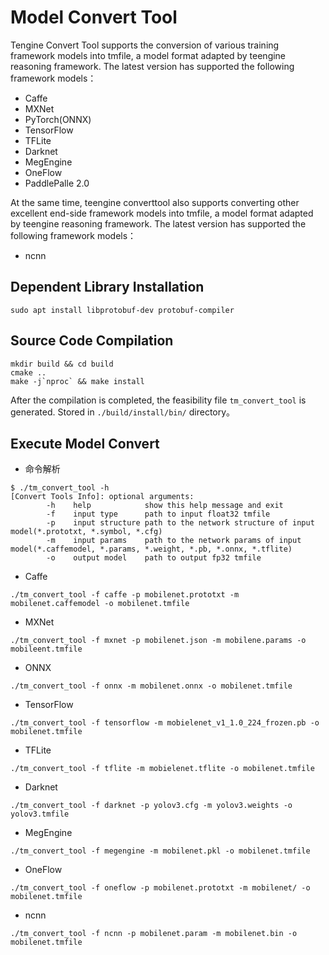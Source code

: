 # Model Convert Tool

Tengine Convert Tool supports the conversion of various training framework models into tmfile, a model format adapted by teengine reasoning framework. The latest version has supported the following framework models：
- Caffe
- MXNet
- PyTorch(ONNX)
- TensorFlow
- TFLite
- Darknet
- MegEngine
- OneFlow
- PaddlePalle 2.0

At the same time, teengine converttool also supports converting other excellent end-side framework models into tmfile, a model format adapted by teengine reasoning framework. The latest version has supported the following framework models：

- ncnn

## Dependent Library Installation

```shell
sudo apt install libprotobuf-dev protobuf-compiler
```

## Source Code Compilation
```shell
mkdir build && cd build
cmake ..
make -j`nproc` && make install
```
After the compilation is completed, the feasibility file `tm_convert_tool` is generated. Stored in  `./build/install/bin/` directory。

## Execute Model Convert

- 命令解析
```shell
$ ./tm_convert_tool -h
[Convert Tools Info]: optional arguments:
        -h    help            show this help message and exit
        -f    input type      path to input float32 tmfile
        -p    input structure path to the network structure of input model(*.prototxt, *.symbol, *.cfg)
        -m    input params    path to the network params of input model(*.caffemodel, *.params, *.weight, *.pb, *.onnx, *.tflite)
        -o    output model    path to output fp32 tmfile
```
- Caffe

```shell
./tm_convert_tool -f caffe -p mobilenet.prototxt -m mobilenet.caffemodel -o mobilenet.tmfile
```

- MXNet

```shell
./tm_convert_tool -f mxnet -p mobilenet.json -m mobilene.params -o mobileent.tmfile
```

- ONNX

```shell
./tm_convert_tool -f onnx -m mobilenet.onnx -o mobilenet.tmfile
```

- TensorFlow

```shell
./tm_convert_tool -f tensorflow -m mobielenet_v1_1.0_224_frozen.pb -o mobilenet.tmfile
```

- TFLite

```shell
./tm_convert_tool -f tflite -m mobielenet.tflite -o mobilenet.tmfile
```

- Darknet

```shell
./tm_convert_tool -f darknet -p yolov3.cfg -m yolov3.weights -o yolov3.tmfile
```

- MegEngine

```shell
./tm_convert_tool -f megengine -m mobilenet.pkl -o mobilenet.tmfile
```

- OneFlow

```shell
./tm_convert_tool -f oneflow -p mobilenet.prototxt -m mobilenet/ -o mobilenet.tmfile
```

- ncnn
```shell
./tm_convert_tool -f ncnn -p mobilenet.param -m mobilenet.bin -o mobilenet.tmfile
```

